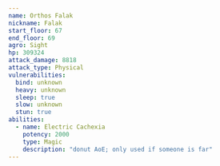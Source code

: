 ```yaml
---
name: Orthos Falak
nickname: Falak
start_floor: 67
end_floor: 69
agro: Sight
hp: 309324
attack_damage: 8818
attack_type: Physical
vulnerabilities:
  bind: unknown
  heavy: unknown
  sleep: true
  slow: unknown
  stun: true
abilities:
  - name: Electric Cachexia
    potency: 2000
    type: Magic
    description: "donut AoE; only used if someone is far"
---
```

